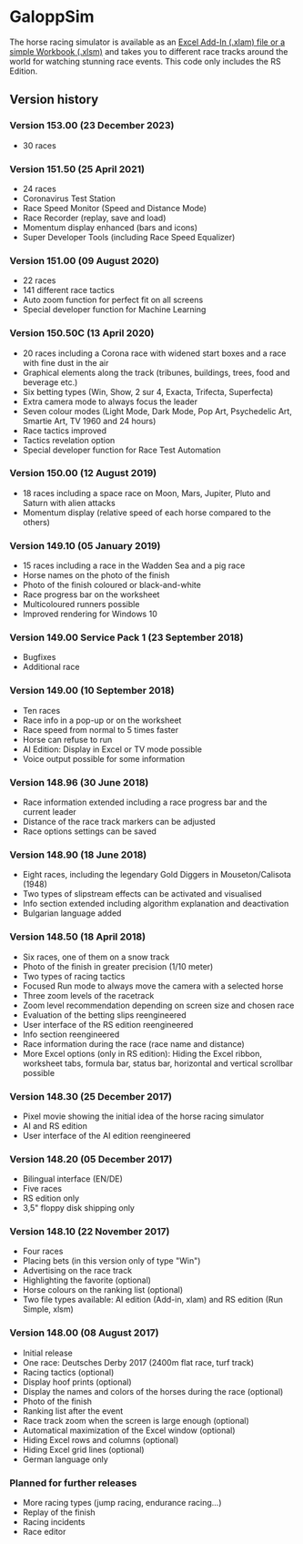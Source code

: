 # GaloppSim
The horse racing simulator is available as an [Excel Add-In (.xlam) file or a simple Workbook (.xlsm)](https://galoppsim.racing/downloads/) and takes you to different race tracks around the world for watching stunning race events. This code only includes the RS Edition.

## Version history

### Version 153.00 (23 December 2023)
* 30 races

### Version 151.50 (25 April 2021)
* 24 races
* Coronavirus Test Station
* Race Speed Monitor (Speed and Distance Mode) 
* Race Recorder (replay, save and load)
* Momentum display enhanced (bars and icons)
* Super Developer Tools (including Race Speed Equalizer) 

### Version 151.00 (09 August 2020)
* 22 races
* 141 different race tactics
* Auto zoom function for perfect fit on all screens
* Special developer function for Machine Learning

### Version 150.50C (13 April 2020)
* 20 races including a Corona race with widened start boxes and a race with fine dust in the air
* Graphical elements along the track (tribunes, buildings, trees, food and beverage etc.)
* Six betting types (Win, Show, 2 sur 4, Exacta, Trifecta, Superfecta)
* Extra camera mode to always focus the leader
* Seven colour modes (Light Mode, Dark Mode, Pop Art, Psychedelic Art, Smartie Art, TV 1960 and 24 hours)
* Race tactics improved
* Tactics revelation option
* Special developer function for Race Test Automation

### Version 150.00 (12 August 2019)
* 18 races including a space race on Moon, Mars, Jupiter, Pluto and Saturn with alien attacks
* Momentum display (relative speed of each horse compared to the others)

### Version 149.10 (05 January 2019)
* 15 races including a race in the Wadden Sea and a pig race
* Horse names on the photo of the finish
* Photo of the finish coloured or black-and-white
* Race progress bar on the worksheet
* Multicoloured runners possible
* Improved rendering for Windows 10

### Version 149.00 Service Pack 1 (23 September 2018)
* Bugfixes
* Additional race

### Version 149.00 (10 September 2018)
* Ten races
* Race info in a pop-up or on the worksheet
* Race speed from normal to 5 times faster
* Horse can refuse to run
* AI Edition: Display in Excel or TV mode possible
* Voice output possible for some information

### Version 148.96 (30 June 2018)
* Race information extended including a race progress bar and the current leader
* Distance of the race track markers can be adjusted
* Race options settings can be saved

### Version 148.90 (18 June 2018)
* Eight races, including the legendary Gold Diggers in Mouseton/Calisota (1948)
* Two types of slipstream effects can be activated and visualised
* Info section extended including algorithm explanation and deactivation
* Bulgarian language added

### Version 148.50 (18 April 2018)
* Six races, one of them on a snow track
* Photo of the finish in greater precision (1/10 meter)
* Two types of racing tactics
* Focused Run mode to always move the camera with a selected horse
* Three zoom levels of the racetrack
* Zoom level recommendation depending on screen size and chosen race
* Evaluation of the betting slips reengineered
* User interface of the RS edition reengineered
* Info section reengineered
* Race information during the race (race name and distance)
* More Excel options (only in RS edition): Hiding the Excel ribbon, worksheet tabs, formula bar, status bar, horizontal and vertical scrollbar possible

### Version 148.30 (25 December 2017)
* Pixel movie showing the initial idea of the horse racing simulator
* AI and RS edition
* User interface of the AI edition reengineered

### Version 148.20 (05 December 2017)
* Bilingual interface (EN/DE)
* Five races
* RS edition only
* 3,5" floppy disk shipping only

### Version 148.10 (22 November 2017)
* Four races
* Placing bets (in this version only of type "Win")
* Advertising on the race track
* Highlighting the favorite (optional)
* Horse colours on the ranking list (optional)
* Two file types available: AI edition (Add-in, xlam) and RS edition (Run Simple, xlsm)

### Version 148.00 (08 August 2017)
* Initial release
* One race: Deutsches Derby 2017 (2400m flat race, turf track) 
* Racing tactics (optional)
* Display hoof prints (optional)
* Display the names and colors of the horses during the race (optional)
* Photo of the finish
* Ranking list after the event
* Race track zoom when the screen is large enough (optional)
* Automatical maximization of the Excel window (optional)
* Hiding Excel rows and columns (optional)
* Hiding Excel grid lines (optional)
* German language only

### Planned for further releases
* More racing types (jump racing, endurance racing...)
* Replay of the finish
* Racing incidents
* Race editor

